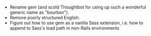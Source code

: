 * Rename gem (and scold Thoughtbot for using up such a wonderful generic name as "bourbon").
* Remove poorly structured English.
* Figure out how to use gem as a vanilla Sass extension, i.e. how to append to Sass's load path in non-Rails environments
